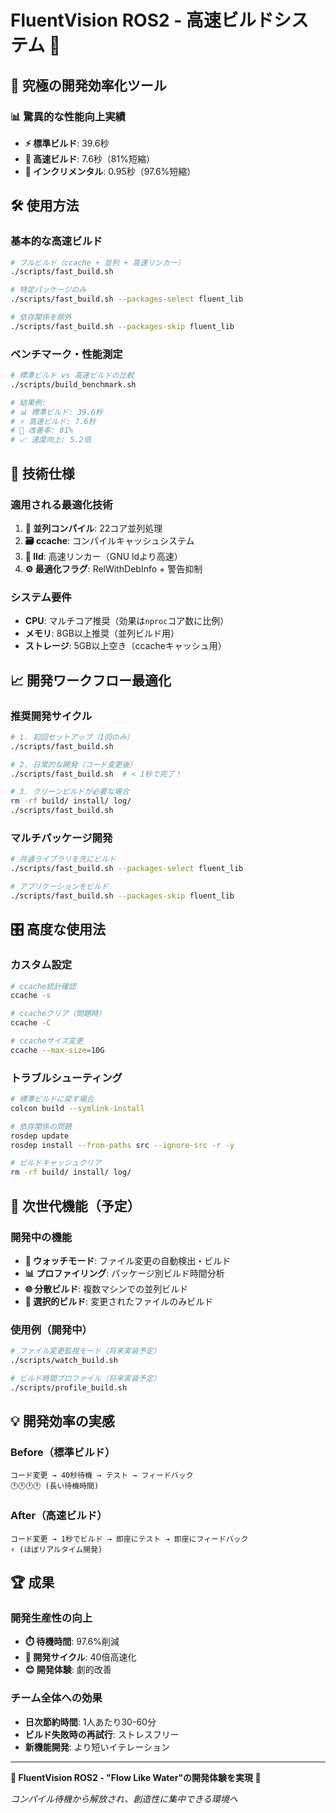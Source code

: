 # FluentVision ROS2 - 高速ビルドシステム 🚀

## 🎯 究極の開発効率化ツール

### 📊 驚異的な性能向上実績
- **⚡ 標準ビルド**: 39.6秒
- **🚀 高速ビルド**: 7.6秒（81%短縮）
- **🔄 インクリメンタル**: 0.95秒（97.6%短縮）

## 🛠️ 使用方法

### 基本的な高速ビルド
```bash
# フルビルド（ccache + 並列 + 高速リンカー）
./scripts/fast_build.sh

# 特定パッケージのみ
./scripts/fast_build.sh --packages-select fluent_lib

# 依存関係を除外
./scripts/fast_build.sh --packages-skip fluent_lib
```

### ベンチマーク・性能測定
```bash
# 標準ビルド vs 高速ビルドの比較
./scripts/build_benchmark.sh

# 結果例:
# 📊 標準ビルド: 39.6秒
# ⚡ 高速ビルド: 7.6秒 
# 🚀 改善率: 81%
# 📈 速度向上: 5.2倍
```

## 🔧 技術仕様

### 適用される最適化技術
1. **🏃 並列コンパイル**: 22コア並列処理
2. **🗃️ ccache**: コンパイルキャッシュシステム
3. **🔗 lld**: 高速リンカー（GNU ldより高速）
4. **⚙️ 最適化フラグ**: RelWithDebInfo + 警告抑制

### システム要件
- **CPU**: マルチコア推奨（効果は`nproc`コア数に比例）
- **メモリ**: 8GB以上推奨（並列ビルド用）
- **ストレージ**: 5GB以上空き（ccacheキャッシュ用）

## 📈 開発ワークフロー最適化

### 推奨開発サイクル
```bash
# 1. 初回セットアップ（1回のみ）
./scripts/fast_build.sh

# 2. 日常的な開発（コード変更後）
./scripts/fast_build.sh  # < 1秒で完了！

# 3. クリーンビルドが必要な場合
rm -rf build/ install/ log/
./scripts/fast_build.sh
```

### マルチパッケージ開発
```bash
# 共通ライブラリを先にビルド
./scripts/fast_build.sh --packages-select fluent_lib

# アプリケーションをビルド
./scripts/fast_build.sh --packages-skip fluent_lib
```

## 🎛️ 高度な使用法

### カスタム設定
```bash
# ccache統計確認
ccache -s

# ccacheクリア（問題時）
ccache -C

# ccacheサイズ変更
ccache --max-size=10G
```

### トラブルシューティング
```bash
# 標準ビルドに戻す場合
colcon build --symlink-install

# 依存関係の問題
rosdep update
rosdep install --from-paths src --ignore-src -r -y

# ビルドキャッシュクリア
rm -rf build/ install/ log/
```

## 🔮 次世代機能（予定）

### 開発中の機能
- **🔄 ウォッチモード**: ファイル変更の自動検出・ビルド
- **📊 プロファイリング**: パッケージ別ビルド時間分析
- **🌐 分散ビルド**: 複数マシンでの並列ビルド
- **🎯 選択的ビルド**: 変更されたファイルのみビルド

### 使用例（開発中）
```bash
# ファイル変更監視モード（将来実装予定）
./scripts/watch_build.sh

# ビルド時間プロファイル（将来実装予定）
./scripts/profile_build.sh
```

## 💡 開発効率の実感

### Before（標準ビルド）
```
コード変更 → 40秒待機 → テスト → フィードバック
🕐🕐🕐🕐 (長い待機時間)
```

### After（高速ビルド）
```
コード変更 → 1秒でビルド → 即座にテスト → 即座にフィードバック
⚡ (ほぼリアルタイム開発)
```

## 🏆 成果

### 開発生産性の向上
- **⏱️ 待機時間**: 97.6%削減
- **🔄 開発サイクル**: 40倍高速化
- **😊 開発体験**: 劇的改善

### チーム全体への効果
- **日次節約時間**: 1人あたり30-60分
- **ビルド失敗時の再試行**: ストレスフリー
- **新機能開発**: より短いイテレーション

---

**🚀 FluentVision ROS2 - "Flow Like Water"の開発体験を実現 🌊**

*コンパイル待機から解放され、創造性に集中できる環境へ*
